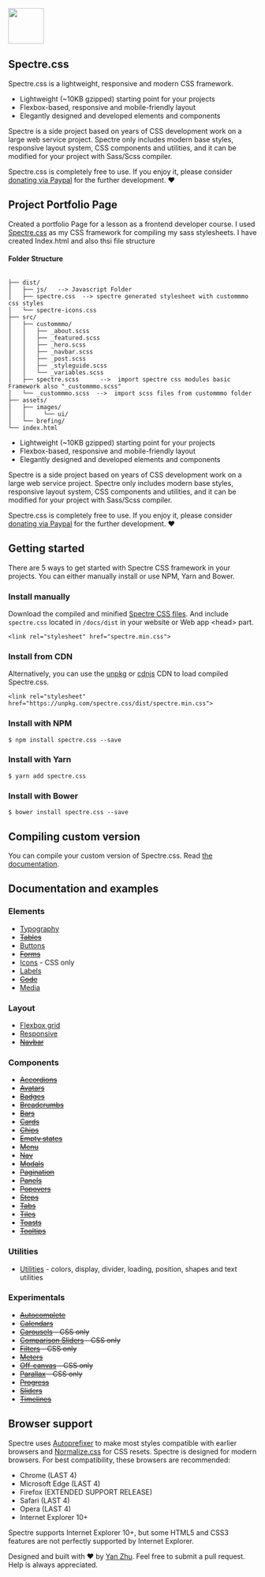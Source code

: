 <a href="https://picturepan2.github.io/spectre">
  <img src="https://picturepan2.github.io/spectre/img/spectre-logo.svg" width="72" height="72">
</a>

## Spectre.css

Spectre.css is a lightweight, responsive and modern CSS framework.

- Lightweight (~10KB gzipped) starting point for your projects
- Flexbox-based, responsive and mobile-friendly layout
- Elegantly designed and developed elements and components

Spectre is a side project based on years of CSS development work on a large web service project. Spectre only includes modern base styles, responsive layout system, CSS components and utilities, and it can be modified for your project with Sass/Scss compiler.

Spectre.css is completely free to use. If you enjoy it, please consider [donating via Paypal](https://www.paypal.me/picturepan2) for the further development. ♥


## Project Portfolio Page

Created a portfolio Page for a lesson as a frontend developer course.
I used <a href="https://picturepan2.github.io/spectre">Spectre.css</a> as my CSS framework for compiling my sass stylesheets.
I have created Index.html and also thsi file structure

#### Folder Structure
```portfilio_mmo/

├── dist/
│   ├── js/   --> Javascript Folder
│   ├── spectre.css  --> spectre generated stylesheet with custommmo css styles
│   └── spectre-icons.css
├── src/
│   ├── custommmo/
│   │   ├── _about.scss  
│   │   ├── _featured.scss  
│   │   ├── _hero.scss
│   │   ├── _navbar.scss
│   │   ├── _post.scss
│   │   ├── _styleguide.scss
│   │   └── _variables.scss
│   ├── spectre.scss      -->  import spectre css modules basic Framework also "_custommmo.scss"
│   └── _custommmo.scss  -->  import scss files from custommmo folder
├── assets/
│   ├── images/
│   │     └── ui/
│   └── brefing/
└── index.html

```

- Lightweight (~10KB gzipped) starting point for your projects
- Flexbox-based, responsive and mobile-friendly layout
- Elegantly designed and developed elements and components

Spectre is a side project based on years of CSS development work on a large web service project. Spectre only includes modern base styles, responsive layout system, CSS components and utilities, and it can be modified for your project with Sass/Scss compiler.

Spectre.css is completely free to use. If you enjoy it, please consider [donating via Paypal](https://www.paypal.me/picturepan2) for the further development. ♥


## Getting started

There are 5 ways to get started with Spectre CSS framework in your projects. You can either manually install or use NPM, Yarn and Bower.

### Install manually
Download the compiled and minified [Spectre CSS files](https://github.com/picturepan2/spectre/tree/master/docs/dist). And include `spectre.css` located in `/docs/dist` in your website or Web app &lt;head&gt; part.

`<link rel="stylesheet" href="spectre.min.css">`

### Install from CDN
Alternatively, you can use the [unpkg](https://unpkg.com/) or [cdnjs](https://cdnjs.com/libraries/spectre.css) CDN to load compiled Spectre.css.

`<link rel="stylesheet" href="https://unpkg.com/spectre.css/dist/spectre.min.css">`

### Install with NPM
`$ npm install spectre.css --save`

### Install with Yarn
`$ yarn add spectre.css`

### Install with Bower
`$ bower install spectre.css --save`

## Compiling custom version

You can compile your custom version of Spectre.css. Read [the documentation](https://picturepan2.github.io/spectre/getting-started.html#custom).

## Documentation and examples

### Elements

- [Typography](https://picturepan2.github.io/spectre/elements.html#typography)
- ~~[Tables](https://picturepan2.github.io/spectre/elements.html#tables)~~
- [Buttons](https://picturepan2.github.io/spectre/elements.html#buttons)
- ~~[Forms](https://picturepan2.github.io/spectre/elements.html#forms)~~
- [Icons](https://picturepan2.github.io/spectre/elements.html#icons) - CSS only
- [Labels](https://picturepan2.github.io/spectre/elements.html#labels)
- ~~[Code](https://picturepan2.github.io/spectre/elements.html#code)~~
- [Media](https://picturepan2.github.io/spectre/elements.html#media)

### Layout
- [Flexbox grid](https://picturepan2.github.io/spectre/layout.html#grid)
- [Responsive](https://picturepan2.github.io/spectre/layout.html#responsive)
- ~~[Navbar](https://picturepan2.github.io/spectre/layout.html#navbar)~~

### Components
- ~~[Accordions](https://picturepan2.github.io/spectre/components.html#accordions)~~
- ~~[Avatars](https://picturepan2.github.io/spectre/components.html#avatars)~~
- ~~[Badges](https://picturepan2.github.io/spectre/components.html#badges)~~
- ~~[Breadcrumbs](https://picturepan2.github.io/spectre/components.html#breadcrumbs)~~
- ~~[Bars](https://picturepan2.github.io/spectre/components.html#bars)~~
- ~~[Cards](https://picturepan2.github.io/spectre/components.html#cards)~~
- ~~[Chips](https://picturepan2.github.io/spectre/components.html#chips)~~
- ~~[Empty states](https://picturepan2.github.io/spectre/components.html#empty)~~
- ~~[Menu](https://picturepan2.github.io/spectre/components.html#menu)~~
- ~~[Nav](https://picturepan2.github.io/spectre/components.html#nav)~~
- ~~[Modals](https://picturepan2.github.io/spectre/components.html#modals)~~
- ~~[Pagination](https://picturepan2.github.io/spectre/components.html#pagination)~~
- ~~[Panels](https://picturepan2.github.io/spectre/components.html#panels)~~
- ~~[Popovers](https://picturepan2.github.io/spectre/components.html#popovers)~~
- ~~[Steps](https://picturepan2.github.io/spectre/components.html#steps)~~
- ~~[Tabs](https://picturepan2.github.io/spectre/components.html#tabs)~~
- ~~[Tiles](https://picturepan2.github.io/spectre/components.html#tiles)~~
- ~~[Toasts](https://picturepan2.github.io/spectre/components.html#toasts)~~
- ~~[Tooltips](https://picturepan2.github.io/spectre/components.html#tooltips)~~

### Utilities

- [Utilities](https://picturepan2.github.io/spectre/utilities.html) - colors, display, divider, loading, position, shapes and text utilities

### Experimentals
- ~~[Autocomplete](https://picturepan2.github.io/spectre/experimentals.html#autocomplete)~~
- ~~[Calendars](https://picturepan2.github.io/spectre/experimentals.html#calendars)~~
- ~~[Carousels](https://picturepan2.github.io/spectre/experimentals.html#carousels) - CSS only~~
- ~~[Comparison Sliders](https://picturepan2.github.io/spectre/experimentals.html#comparison) - CSS only~~
- ~~[Filters](https://picturepan2.github.io/spectre/experimentals.html#carousels) - CSS only~~
- ~~[Meters](https://picturepan2.github.io/spectre/experimentals.html#meters)~~
- ~~[Off-canvas](https://picturepan2.github.io/spectre/experimentals.html#off-canvas) - CSS only~~
- ~~[Parallax](https://picturepan2.github.io/spectre/experimentals.html#parallax) - CSS only~~
- ~~[Progress](https://picturepan2.github.io/spectre/experimentals.html#progress)~~
- ~~[Sliders](https://picturepan2.github.io/spectre/experimentals.html#sliders)~~
- ~~[Timelines](https://picturepan2.github.io/spectre/experimentals.html#timelines)~~

## Browser support
Spectre uses [Autoprefixer](https://github.com/postcss/autoprefixer) to make most styles compatible with earlier browsers and [Normalize.css](https://necolas.github.io/normalize.css/) for CSS resets. Spectre is designed for modern browsers. For best compatibility, these browsers are recommended:

- Chrome (LAST 4)
- Microsoft Edge (LAST 4)
- Firefox (EXTENDED SUPPORT RELEASE)
- Safari (LAST 4)
- Opera (LAST 4)
- Internet Explorer 10+

Spectre supports Internet Explorer 10+, but some HTML5 and CSS3 features are not perfectly supported by Internet Explorer.

Designed and built with ♥ by [Yan Zhu](https://twitter.com/picturepan2). Feel free to submit a pull request. Help is always appreciated.
